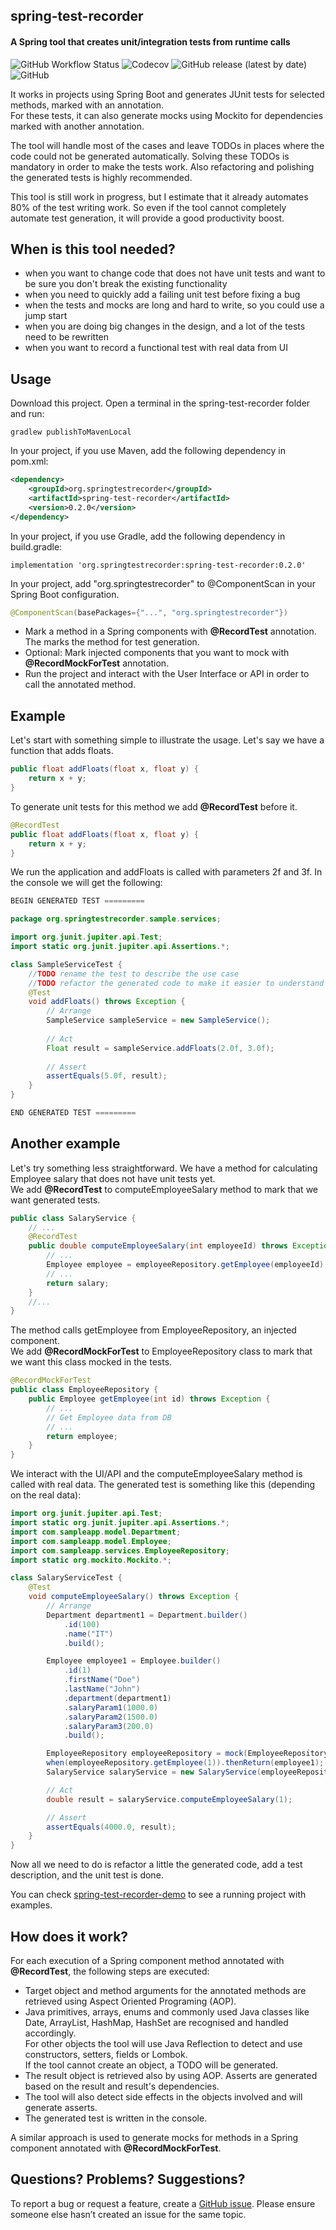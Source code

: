 ## spring-test-recorder 
#### A Spring tool that creates unit/integration tests from runtime calls

![GitHub Workflow Status](https://img.shields.io/github/workflow/status/testrecorder/spring-test-recorder/Java%20CI%20with%20Gradle)
![Codecov](https://img.shields.io/codecov/c/github/testrecorder/spring-test-recorder)
![GitHub release (latest by date)](https://img.shields.io/github/v/release/testrecorder/spring-test-recorder)
![GitHub](https://img.shields.io/github/license/testrecorder/spring-test-recorder)

It works in projects using Spring Boot and generates JUnit tests for selected methods, marked with an annotation.  
For these tests, it can also generate mocks using Mockito for dependencies marked with another annotation.  


The tool will handle most of the cases and leave TODOs in places where the code could not be generated automatically. Solving these TODOs is mandatory in order to make the tests work. Also refactoring and polishing the generated tests is highly recommended.


This tool is still work in progress, but I estimate that it already automates 80% of the test writing work. 
So even if the tool cannot completely automate test generation, it will provide a good productivity boost.


## When is this tool needed?
- when you want to change code that does not have unit tests and want to be sure you don't break the existing functionality
- when you need to quickly add a failing unit test before fixing a bug
- when the tests and mocks are long and hard to write, so you could use a jump start
- when you are doing big changes in the design, and a lot of the tests need to be rewritten
- when you want to record a functional test with real data from UI 


## Usage
Download this project. Open a terminal in the spring-test-recorder folder and run: 
```
gradlew publishToMavenLocal
```

In your project, if you use Maven, add the following dependency in pom.xml:
```XML
<dependency>
    <groupId>org.springtestrecorder</groupId>
    <artifactId>spring-test-recorder</artifactId>
    <version>0.2.0</version>
</dependency>
```

In your project, if you use Gradle, add the following dependency in build.gradle:
```
implementation 'org.springtestrecorder:spring-test-recorder:0.2.0'
```

In your project, add "org.springtestrecorder" to @ComponentScan in your Spring Boot configuration. 

```Java
@ComponentScan(basePackages={"...", "org.springtestrecorder"})
```

- Mark a method in a Spring components with **@RecordTest** annotation. The marks the method for test generation.  
- Optional: Mark injected components that you want to mock with **@RecordMockForTest** annotation.  
- Run the project and interact with the User Interface or API in order to call the annotated method.  
  

## Example

Let's start with something simple to illustrate the usage. Let's say we have a function that adds floats.

```Java
public float addFloats(float x, float y) {
    return x + y;
}
```

To generate unit tests for this method we add **@RecordTest** before it.

```Java
@RecordTest
public float addFloats(float x, float y) {
    return x + y;
}
```

We run the application and addFloats is called with parameters 2f and 3f.
In the console we will get the following:

```Java
BEGIN GENERATED TEST =========

package org.springtestrecorder.sample.services;

import org.junit.jupiter.api.Test;
import static org.junit.jupiter.api.Assertions.*;

class SampleServiceTest {
    //TODO rename the test to describe the use case
    //TODO refactor the generated code to make it easier to understand
    @Test
    void addFloats() throws Exception {
        // Arrange
        SampleService sampleService = new SampleService();
    
        // Act
        Float result = sampleService.addFloats(2.0f, 3.0f);
    
        // Assert
        assertEquals(5.0f, result);
    }
}

END GENERATED TEST =========
```


## Another example
Let's try something less straightforward.
We have a method for calculating Employee salary that does not have unit tests yet.  
We add **@RecordTest** to computeEmployeeSalary method to mark that we want generated tests.

```Java
public class SalaryService {
    // ...
    @RecordTest
    public double computeEmployeeSalary(int employeeId) throws Exception {
        // ...
        Employee employee = employeeRepository.getEmployee(employeeId);
        // ...
        return salary;
    }
    //...
}
```
	
The method calls getEmployee from EmployeeRepository, an injected component.  
We add **@RecordMockForTest** to EmployeeRepository class to mark that we want this class mocked in the tests.

```Java
@RecordMockForTest
public class EmployeeRepository {
    public Employee getEmployee(int id) throws Exception {
        // ...
        // Get Employee data from DB
        // ...
        return employee;
    }
}
```

We interact with the UI/API and the computeEmployeeSalary method is called with real data.
The generated test is something like this (depending on the real data):

```Java
import org.junit.jupiter.api.Test;
import static org.junit.jupiter.api.Assertions.*;
import com.sampleapp.model.Department;
import com.sampleapp.model.Employee;
import com.sampleapp.services.EmployeeRepository;
import static org.mockito.Mockito.*;

class SalaryServiceTest {
    @Test
    void computeEmployeeSalary() throws Exception {
        // Arrange
        Department department1 = Department.builder()
            .id(100)
            .name("IT")
            .build();

        Employee employee1 = Employee.builder()
            .id(1)
            .firstName("Doe")
            .lastName("John")
            .department(department1)
            .salaryParam1(1000.0)
            .salaryParam2(1500.0)
            .salaryParam3(200.0)
            .build();

        EmployeeRepository employeeRepository = mock(EmployeeRepository.class);
        when(employeeRepository.getEmployee(1)).thenReturn(employee1);
        SalaryService salaryService = new SalaryService(employeeRepository);

        // Act
        double result = salaryService.computeEmployeeSalary(1);

        // Assert
        assertEquals(4000.0, result);
    }
}
```

Now all we need to do is refactor a little the generated code, add a test description, and the unit test is done.

You can check [spring-test-recorder-demo](https://github.com/testrecorder/spring-test-recorder-demo) to see a running project with examples.


## How does it work?
For each execution of a Spring component method annotated with **@RecordTest**, the following steps are executed:
- Target object and method arguments for the annotated methods are retrieved using Aspect Oriented Programing (AOP).  
- Java primitives, arrays, enums and commonly used Java classes like Date, ArrayList, HashMap, HashSet are recognised and handled accordingly.  
  For other objects the tool will use Java Reflection to detect and use constructors, setters, fields or Lombok.  
  If the tool cannot create an object, a TODO will be generated.
- The result object is retrieved also by using AOP. Asserts are generated based on the result and result's dependencies.
- The tool will also detect side effects in the objects involved and will generate asserts.
- The generated test is written in the console.
  
A similar approach is used to generate mocks for methods in a Spring component annotated with **@RecordMockForTest**.


## Questions? Problems? Suggestions?
To report a bug or request a feature, create a [GitHub issue](https://github.com/testrecorder/spring-test-recorder/issues/new/choose). 
Please ensure someone else hasn’t created an issue for the same topic.







